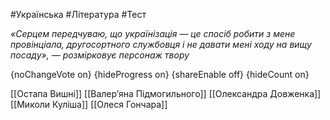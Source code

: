 #Українська #Література #Тест

*«Серцем передчуваю, що українізація — це спосіб робити з мене  провінціала, другосортного службовця і не давати мені ходу на вищу  посаду», — розмірковує персонаж твору*

{noChangeVote on}
{hideProgress on}
{shareEnable off}
{hideCount on}

[[Остапа Вишні]]
[[Валер’яна Підмогильного]]
[[Олександра Довженка]]
[[Миколи Куліша]]
[[Олеся Гончара]]

